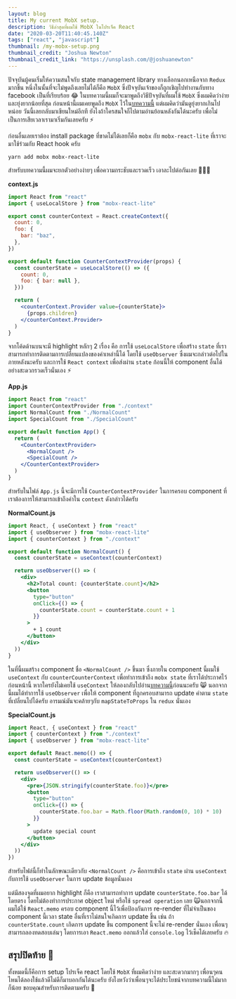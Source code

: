 ```yaml
---
layout: blog
title: My current MobX setup.
description: วิธีล่าสุดที่ผมใช้ MobX ในโปรเจ็ค React
date: "2020-03-20T11:40:45.140Z"
tags: ["react", "javascript"]
thumbnail: /my-mobx-setup.png
thumbnail_credit: "Joshua Newton"
thumbnail_credit_link: "https://unsplash.com/@joshuanewton"
---
```


ปัจจุบันผู้คนเริ่มให้ความสนใจกับ state management library ทางเลือกนอกเหนือจาก `Redux` มากขึ้น หนึ่งในนั้นที่จะไม่พูดถึงเลยไม่ได้ก็คือ `MobX` ซึ่งปัจจุบันเจ้าของก็ถูกเชิญไปทำงานกับทาง facebook เป็นที่เรียบร้อย 😂 ในบทความนี้ผมก็จะมาพูดถึงวิธีปัจจุบันที่ผมใช้ `MobX` ซึ่งผมคิดว่าง่ายและยุ่งยากน้อยที่สุด ก่อนหน้านี้ผมเคยพูดถึง `MobX` ไว้ใน[บทความนี้](https://www.codenothing.co/blogs/my-mobx-journey/) แต่ผมคิดว่ามันดูยุ่งยากเกินไปหน่อย วันนี้เลยกลับมาเขียนใหม่อีกที ยังไงถ้าใครสนใจก็ไปตามอ่านย้อนหลังกันได้นะครับ เพื่อไม่เป็นการเสียเวลาเรามาเริ่มกันเลยครับ ⚡️

ก่อนอื่นเลยเราต้อง install package ที่ขาดไม่ได้เลยก็คือ `mobx` กับ `mobx-react-lite` ที่เราจะมาใช้ร่วมกับ React hook ครับ

```
yarn add mobx mobx-react-lite
```

สำหรับบทความนี้ผมจะยกตัวอย่างง่ายๆ เพื่อความกระชับและรวดเร็ว เอาละไปต่อกันเลย 👨🏿‍💻

**context.js**

```jsx
import React from "react"
import { useLocalStore } from "mobx-react-lite"

export const counterContext = React.createContext({
  count: 0,
  foo: {
    bar: "baz",
  },
})

export default function CounterContextProvider(props) {
  const counterState = useLocalStore(() => ({
    count: 0,
    foo: { bar: null },
  }))

  return (
    <counterContext.Provider value={counterState}>
      {props.children}
    </counterContext.Provider>
  )
}
```

จากโค้ดด้านบนจะมี highlight หลักๆ 2 เรื่อง คือ การใช้ `useLocalStore` เพื่อสร้าง `state` ที่เราสามารถทำการติดตามการเปลี่ยนแปลงของค่าเหล่านี้ได้ โดยใช้ `useObserver` ซึ่งผมจะกล่าวต่อไปในภายหลังนะครับ และการใช้ `React context` เพื่อส่งผ่าน `state` ก้อนนี้ให้ component อื่นได้อย่างสะดวกรวดเร็วนั่นเอง ⚡️

**App.js**

```jsx
import React from "react"
import CounterContextProvider from "./context"
import NormalCount from "./NormalCount"
import SpecialCount from "./SpecialCount"

export default function App() {
  return (
    <CounterContextProvider>
      <NormalCount />
      <SpecialCount />
    </CounterContextProvider>
  )
}
```

สำหรับในไฟล์ `App.js` นี้จะมีการใช้ `CounterContextProvider` ในการครอบ component ที่เราต้องการให้สามารถเข้าถึงค่าใน `context` ดังกล่าวได้ครับ

**NormalCount.js**

```jsx
import React, { useContext } from "react"
import { useObserver } from "mobx-react-lite"
import { counterContext } from "./context"

export default function NormalCount() {
  const counterState = useContext(counterContext)

  return useObserver(() => (
    <div>
      <h2>Total count: {counterState.count}</h2>
      <button
        type="button"
        onClick={() => {
          counterState.count = counterState.count + 1
        }}
      >
        + 1 count
      </button>
    </div>
  ))
}
```

ในที่นี้ผมสร้าง component ชื่อ `<NormalCount />` ขึ้นมา ซึ่งภายใน component นี้ผมใช้ `useContext` กับ `counterCounterContext` เพื่อทำการเข้าถึง `mobx state` ที่เราได้ประกาศไว้ก่อนหน้านี้ หากใครยังไม่เคยใช้ `useContext` ให้ลองกลับไปอ่าน[บทความนี้](https://www.codenothing.co/blogs/react-hook-in-3-minutes/)ก่อนนะครับ 😸 นอกจากนี้ผมได้ทำการใช้ `useObserver` เพื่อให้ component ที่ถูกครอบสามารถ update ค่าตาม `state` ที่เปลี่ยนไปได้ครับ อารมณ์มันจะคล้ายๆกับ `mapStateToProps` ใน `redux` นั่นเอง

**SpecialCount.js**

```jsx
import React, { useContext } from "react"
import { counterContext } from "./context"
import { useObserver } from "mobx-react-lite"

export default React.memo(() => {
  const counterState = useContext(counterContext)

  return useObserver(() => (
    <div>
      <pre>{JSON.stringify(counterState.foo)}</pre>
      <button
        type="button"
        onClick={() => {
          counterState.foo.bar = Math.floor(Math.random(0, 10) * 10)
        }}
      >
        update special count
      </button>
    </div>
  ))
})
```

สำหรับไฟล์นี้ก็ทำในลักษณะเดียวกับ `<NormalCount />` คือการเข้าถึง `state` ผ่าน `useContext` กับการใช้ `useObserver` ในการ update ข้อมูลนั่นเอง

แต่มีสองจุดที่ผมอยาก highlight ก็คือ เราสามารถทำการ update `counterState.foo.bar` ได้โดยตรง โดยไม่ต้องทำการประกาศ object ใหม่ หรือใช้ `spread operation` เลย 🙀นอกจากนี้ผมได้ใช้ `React.memo` ครอบ component นี้ไว้เพื่อป้องกันการ re-render ที่ไม่จำเป็นของ component นี้เวลา state อื่นที่เราไม่สนใจเกิดการ update ขึ้น เช่น ถ้า `counterState.count` เกิดการ update ขึ้น component นี้จะไม่ re-render นั่นเอง เพื่อนๆสามารถลองทดสอบเล่นๆ โดยการเอา `React.memo` ออกแล้วใส่ `console.log` ไว้เช็คได้เลยครับ 🔥

## สรุปปิดท้าย 🐥

ทั้งหมดนี้ก็คือการ setup โปรเจ็ค react โดยใช้ `MobX` ที่ผมคิดว่าง่าย และสะดวกมากๆ เพื่อนๆคนไหนได้ลองใช้แล้วดีไม่ดีก็มาบอกกันได้นะครับ ยังไงหวังว่าเพื่อนๆจะได้ประโยชน์จากบทความนี้ไม่มากก็น้อย ขอบคุณสำหรับการติดตามครับ 🙏

